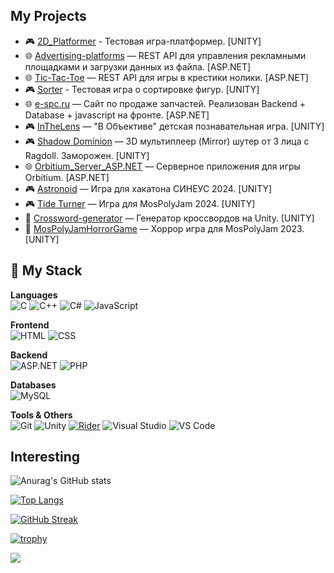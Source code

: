 ## My Projects
- 🎮 [2D_Platformer](https://github.com/KirillPolytech/2D_Platformer) - Тестовая игра-платформер. [UNITY]
- 🌐 [Advertising-platforms](https://github.com/KirillPolytech/Advertising-platforms) — REST API для управления рекламными площадками и загрузки данных из файла. [ASP.NET]
- 🌐 [Tic-Tac-Toe](https://github.com/KirillPolytech/internship-entry-task) — REST API для игры в крестики нолики. [ASP.NET]
- 🎮 [Sorter](https://github.com/KirillPolytech/Sorter_Test_Task) - Тестовая игра о сортировке фигур. [UNITY]
- 🌐 [e-spc.ru](https://e-spc.ru/) — Сайт по продаже запчастей. Реализован Backend + Database + javascript на фронте. [ASP.NET]
- 🎮 [InTheLens](https://store.steampowered.com/app/3658080/V_obektive/) — "В Объективе" детская познавательная игра. [UNITY]
- 🎮 [Shadow Dominion](https://github.com/KirillPolytech/Shadow_Dominion) — 3D мультиплеер (Mirror) шутер от 3 лица с Ragdoll. Заморожен. [UNITY]
- 🌐 [Orbitium_Server_ASP.NET](https://github.com/KirillPolytech/Orbitium_Server_ASP.NET) — Серверное приложения для игры Orbitium. [ASP.NET]
- 🎮 [Astronoid](https://github.com/KirillPolytech/Astronoid) — Игра для хакатона СИНЕУС 2024. [UNITY]
- 🎮 [Tide Turner](https://mrnchr.itch.io/tide-turner) — Игра для MosPolyJam 2024. [UNITY]
- 🧠 [Crossword-generator](https://github.com/KirillPolytech/Crossword-generator) — Генератор кроссвордов на Unity. [UNITY]
- 👻 [MosPolyJamHorrorGame](https://github.com/KirillPolytech/MosPolyJamHorrorGame) — Хоррор игра для MosPolyJam 2023. [UNITY]


## 🧠 My Stack
**Languages**  
![C](https://img.shields.io/badge/C-A8B9CC?style=for-the-badge&logo=c&logoColor=white)
![C++](https://img.shields.io/badge/C++-00599C?style=for-the-badge&logo=cplusplus&logoColor=white)
![C#](https://img.shields.io/badge/C%23-239120?style=for-the-badge&logo=csharp&logoColor=white)
![JavaScript](https://img.shields.io/badge/JavaScript-F7DF1E?style=for-the-badge&logo=javascript&logoColor=black)

**Frontend**  
![HTML](https://img.shields.io/badge/HTML5-E34F26?style=for-the-badge&logo=html5&logoColor=white)
![CSS](https://img.shields.io/badge/CSS3-1572B6?style=for-the-badge&logo=css3&logoColor=white)

**Backend**  
![ASP.NET](https://img.shields.io/badge/ASP.NET-512BD4?style=for-the-badge&logo=dotnet&logoColor=white)
![PHP](https://img.shields.io/badge/PHP-777BB4?style=for-the-badge&logo=php&logoColor=white)

**Databases**  
![MySQL](https://img.shields.io/badge/MySQL-4479A1?style=for-the-badge&logo=mysql&logoColor=white)

**Tools & Others**  
![Git](https://img.shields.io/badge/Git-F05032?style=for-the-badge&logo=git&logoColor=white)
![Unity](https://img.shields.io/badge/Unity-000000?style=for-the-badge&logo=unity&logoColor=white)
[![Rider](https://img.shields.io/badge/Rider-000000?style=for-the-badge&logo=rider&logoColor=white)](https://www.jetbrains.com/rider/)
![Visual Studio](https://img.shields.io/badge/Visual%20Studio-5C2D91?style=for-the-badge&logo=visualstudio&logoColor=white)
![VS Code](https://img.shields.io/badge/VS%20Code-007ACC?style=for-the-badge&logo=visualstudiocode&logoColor=white)

## Interesting
![Anurag's GitHub stats](https://github-readme-stats.vercel.app/api?username=KirillPolytech&show_icons=true&theme=radical)

[![Top Langs](https://github-readme-stats.vercel.app/api/top-langs/?username=KirillPolytech&layout=compact)](https://github.com/anuraghazra/github-readme-stats)

[![GitHub Streak](https://github-readme-streak-stats.herokuapp.com/?user=KirillPolytech&theme=dark)](https://git.io/streak-stats)

[![trophy](https://github-profile-trophy.vercel.app/?username=KirillPolytech&theme=onedark)](https://github.com/ryo-ma/github-profile-trophy)

![](https://komarev.com/ghpvc/?username=KirillPolytech&color=green)
